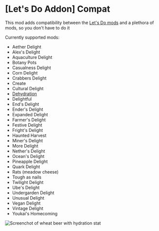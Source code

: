 # [Let's Do Addon] Compat

This mod adds compatibility between the [Let's Do mods](https://modrinth.com/mods?q=let%27s+do) and a plethora of mods, so you don't have to do it

Currently supported mods:
* Aether Delight
* Alex's Delight
* Aquaculture Delight
* Botany Pots
* Casualness Delight
* Corn Delight
* Crabbers Delight
* Create
* Cultural Delight
* [Dehydration](https://modrinth.com/mod/dehydration)
* Delightful
* End's Delight
* Ender's Delight
* Expanded Delight
* Farmer's Delight
* Festive Delight
* Fright's Delight
* Haunted Harvest
* Miner's Delight
* More Delight
* Nether's Delight
* Ocean's Delight
* Pineapple Delight
* Quark Delight
* Rats (meadow cheese)
* Tough as nails
* Twilight Delight
* Ube's Delight
* Undergarden Delight
* Unusual Delight
* Vegan Delight
* Vintage Delight
* Youkai's Homecoming

![Screenchot of wheat beer with hydration stat](https://cdn.modrinth.com/data/cached_images/0989eb34304969f199a2df9bffc7edbaca08deb6.png)
